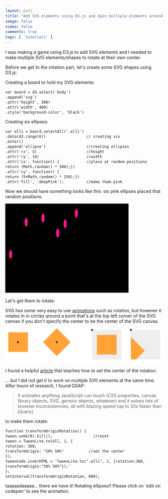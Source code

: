 ```yaml
---
layout: post
title: "Add SVG elements using D3.js and Spin multiple elements around their own center with GSAP"
image: false
video: false
comments: true
tags: [ 'tutorials' ]
---
```


I was making a game using D3.js to add SVG elements and I needed to make multiple SVG elements/shapes to rotate at their own center.

Before we get to the rotation part, let's create some SVG shapes using D3.js:

Creating a board to hold my SVG elements:
<pre><code>var board = d3.select('body')
.append('svg')
.attr('height', 300)
.attr('width', 400)
.style('background-color', 'black')
</code></pre>

Creating six ellipses:
<pre><code>var elli = board.selectAll('.elli')
.data(d3.range(6))                  // creating six
.enter()
.append('ellipse')                  //creating ellipses
.attr('rx', 5)                      //height
.attr('ry', 14)                     //width
.attr('cx', function() {            //place at random positions
return (Math.random() * 300);})
.attr('cy', function() {
return (5+Math.random() * 250);})
.attr('fill', 'deepPink');          //make them pink
</code></pre>

Now we should have something looks like this:
six pink ellipses placed that random positions.

![](/blogimgs/Screen-Shot-2015-10-18-at-4-23-53-PM.png)

Let's get them to rotate:

SVG has some very easy to use <a href ='https://developer.mozilla.org/en-US/docs/Web/SVG/Element/animateTransform'>animations</a> such as rotation, but however it rotates in in circles around a point that's at the top left corner of the SVG canvas if you don't specify the center to be the center of the SVG canvas. 

![](/blogimgs/a.jpg)

I found a helpful [article](https://css-tricks.com/guide-svg-animations-smil/) that teaches how to set the center of the rotation. 



<p data-height="268" data-theme-id="0" data-slug-hash="pjdOMa" data-default-tab="result" data-user="lala010addict" class='codepen'> <a href='http://codepen.io/lala010addict/pen/pjdOMa/'></a>  <a href='http://codepen.io/lala010addict'></a>  <a href='http://codepen.io'></a></p>
<script async src="//assets.codepen.io/assets/embed/ei.js"></script>

... but I did not get it to work on multiple SVG elements at the same time. After hours of research, I found GSAP:

<blockquote>It animates anything JavaScript can touch (CSS properties, canvas library objects, SVG, generic objects, whatever) and it solves lots of browser inconsistencies, all with blazing speed (up to 20x faster than jQuery).</blockquote>

to make them rotate:

<pre><code>function transformOriginRotation() {
tween.seek(0).kill();                  //reset
tween = TweenLite.to(ell, 1, {
rotation: 360,
transformOrigin: "50% 50%"           //set the center   
});
tweenCode.innerHTML = 'TweenLite.to(".elli", 1, {rotation:360, transformOrigin:"50% 50%"});'
};
setInterval(transformOriginRotation, 600);</code></pre>

taaaaadaaaaa... there we have it! Rotating ellipses!! Please click on 'edit on codepen' to see the animation. 


<p data-height="268" data-theme-id="0" data-slug-hash="epejav" data-default-tab="result" data-user="lala010addict" class='codepen'> <a href='http://codepen.io/lala010addict/pen/epejav/'></a>  <a href='http://codepen.io/lala010addict'></a> <a href='http://codepen.io'></a></p>
<script async src="//assets.codepen.io/assets/embed/ei.js"></script>


























